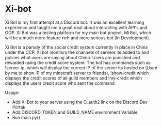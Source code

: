 # Xi-bot
Xi Bot is my first attempt at a Discord bot. It was an excellent learning experience and taught me a great deal about interacting with API's and OOP. Xi Bot was a testing platform for my main bot project, Mi Bot, which will be a much more feature rich and more serious bot (In Development)

Xi Bot is a parody of the social credit system currently in place in China under the CCP. Xi bot monitors the channels of servers its added to and polices what users are saying about China. Users are punished and rewarded using the credit score system. The bot has commands such as !server-ip, which will display the current IP of the server its hosted on (Used by me to show IP of my minecraft server to friends), !show-credit which displays the credit scores of all guild members and !my-credit which displays the users credit score who sent the command.

Usage:
 - Add Xi Bot to your server using the O_auth2 link on the Discord Dev Portak
 - Add DISCORD_TOKEN and GUILD_NAME environment Variable
 - Run main.py()
